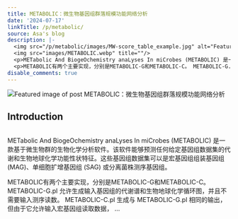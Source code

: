 ```yaml
---
title: METABOLIC：微生物基因组群落规模功能网络分析
date: '2024-07-17'
linkTitle: /p/metabolic/
source: Asa's blog
description: |-
  <img src="/p/metabolic/images/MW-score_table_example.jpg" alt="Featured image of post METABOLIC：微生物基因组群落规模功能网络分析" /><h2 id="introduction">Introduction</h2>
  <img src="images/METABOLIC.webp" title=""/>
  <p>METabolic And BiogeOchemistry anaLyses In miCrobes (METABOLIC) 是一款基于微生物群的生物化学分析软件。该软件能够预测任何给定基因组数据集的代谢和生物地球化学功能性状特征。这些基因组数据集可以是宏基因组组装基因组 (MAG)、单细胞扩增基因组 (SAG) 或分离菌株测序基因组。</p>
  <p>METABOLIC有两个主要实现，分别是METABOLIC-G和METABOLIC-C。 METABOLIC-G.pl 允许生成输入基因组的代谢谱和生物地球化学循环图，并且不需要输入测序读数。 METABOLIC-C.pl 生成与 METABOLIC-G.pl 相同的输出，但由于它允许输入宏基因组读取数据， ...
disable_comments: true
---
```

<img src="/p/metabolic/images/MW-score_table_example.jpg" alt="Featured image of post METABOLIC：微生物基因组群落规模功能网络分析" /><h2 id="introduction">Introduction</h2>
<img src="images/METABOLIC.webp" title=""/>
<p>METabolic And BiogeOchemistry anaLyses In miCrobes (METABOLIC) 是一款基于微生物群的生物化学分析软件。该软件能够预测任何给定基因组数据集的代谢和生物地球化学功能性状特征。这些基因组数据集可以是宏基因组组装基因组 (MAG)、单细胞扩增基因组 (SAG) 或分离菌株测序基因组。</p>
<p>METABOLIC有两个主要实现，分别是METABOLIC-G和METABOLIC-C。 METABOLIC-G.pl 允许生成输入基因组的代谢谱和生物地球化学循环图，并且不需要输入测序读数。 METABOLIC-C.pl 生成与 METABOLIC-G.pl 相同的输出，但由于它允许输入宏基因组读取数据， ...